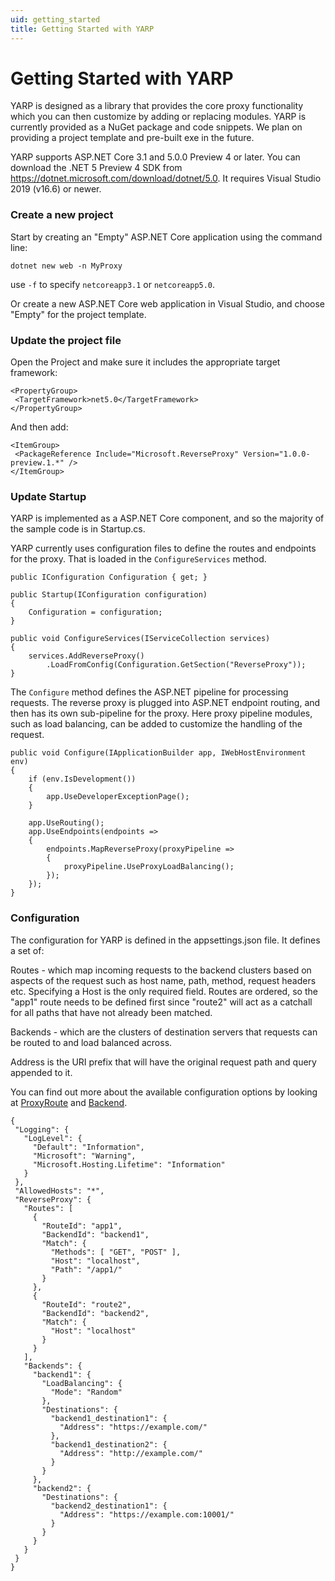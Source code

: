 ```yaml
---
uid: getting_started
title: Getting Started with YARP
---
```


# Getting Started with YARP

YARP is designed as a library that provides the core proxy functionality which you can then customize by adding or replacing modules. YARP is currently provided as a NuGet package and code snippets. We plan on providing a project template and pre-built exe in the future. 

YARP supports ASP.NET Core 3.1 and 5.0.0 Preview 4 or later. You can download the .NET 5 Preview 4 SDK from https://dotnet.microsoft.com/download/dotnet/5.0. It requires Visual Studio 2019 (v16.6) or newer.

### Create a new project

Start by creating an "Empty" ASP.NET Core application using the command line:

```
dotnet new web -n MyProxy 
```

use `-f` to specify `netcoreapp3.1` or `netcoreapp5.0`.

Or create a new ASP.NET Core web application in Visual Studio, and choose "Empty" for the project template. 

### Update the project file

Open the Project and make sure it includes the appropriate target framework: 
 
 ```
<PropertyGroup>
  <TargetFramework>net5.0</TargetFramework>
</PropertyGroup> 
```

And then add:
 
 ```
<ItemGroup> 
  <PackageReference Include="Microsoft.ReverseProxy" Version="1.0.0-preview.1.*" /> 
</ItemGroup> 
```

### Update Startup

YARP is implemented as a ASP.NET Core component, and so the majority of the sample code is in Startup.cs. 

YARP currently uses configuration files to define the routes and endpoints for the proxy. That is loaded in the `ConfigureServices` method. 

```
public IConfiguration Configuration { get; }

public Startup(IConfiguration configuration)
{
    Configuration = configuration;
}

public void ConfigureServices(IServiceCollection services) 
{ 
    services.AddReverseProxy() 
        .LoadFromConfig(Configuration.GetSection("ReverseProxy")); 
} 
```

The `Configure` method defines the ASP.NET pipeline for processing requests. The reverse proxy is plugged into ASP.NET endpoint routing, and then has its own sub-pipeline for the proxy. Here proxy pipeline modules, such as load balancing, can be added to customize the handling of the request. 
```
public void Configure(IApplicationBuilder app, IWebHostEnvironment env)
{
    if (env.IsDevelopment())
    {
        app.UseDeveloperExceptionPage();
    }

    app.UseRouting();
    app.UseEndpoints(endpoints => 
    {
        endpoints.MapReverseProxy(proxyPipeline => 
        { 
            proxyPipeline.UseProxyLoadBalancing(); 
        }); 
    }); 
} 
```
 
### Configuration 

The configuration for YARP is defined in the appsettings.json file. It defines a set of:

Routes - which map incoming requests to the backend clusters based on aspects of the request such as host name, path, method, request headers etc. Specifying a Host is the only required field. Routes are ordered, so the "app1" route needs to be defined first since "route2" will act as a catchall for all paths that have not already been matched. 

Backends - which are the clusters of destination servers that requests can be routed to and load balanced across.

Address is the URI prefix that will have the original request path and query appended to it.

You can find out more about the available configuration options by looking at [ProxyRoute](xref:Microsoft.ReverseProxy.Abstractions.ProxyRoute) and [Backend](xref:Microsoft.ReverseProxy.Abstractions.Backend).
 
 ```
 {
  "Logging": {
    "LogLevel": {
      "Default": "Information",
      "Microsoft": "Warning",
      "Microsoft.Hosting.Lifetime": "Information"
    }
  },
  "AllowedHosts": "*",
  "ReverseProxy": {
    "Routes": [
      {
        "RouteId": "app1",
        "BackendId": "backend1",
        "Match": {
          "Methods": [ "GET", "POST" ],
          "Host": "localhost",
          "Path": "/app1/"
        }
      },
      {
        "RouteId": "route2",
        "BackendId": "backend2",
        "Match": {
          "Host": "localhost"
        }
      }
    ],
    "Backends": {
      "backend1": {
        "LoadBalancing": {
          "Mode": "Random"
        },
        "Destinations": {
          "backend1_destination1": {
            "Address": "https://example.com/"
          },
          "backend1_destination2": {
            "Address": "http://example.com/"
          }
        }
      },
      "backend2": {
        "Destinations": {
          "backend2_destination1": {
            "Address": "https://example.com:10001/"
          }
        }
      }
    }
  }
}
```

